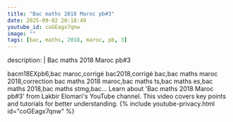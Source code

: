 ```yaml
---
title: "Bac maths 2018 Maroc pb#3"
date: 2025-09-02 20:18:49 
youtube_id: coGEagx7qnw
image: ""
tags: [bac, maths, 2018, maroc, pb, 3]
---
```

description: |
  Bac maths 2018 Maroc pb#3
  
  
  bacm18EXpb6,bac maroc,corrigé bac2018,corrigé bac,bac maths maroc 2018,correction bac maths 2018 maroc,bac maths ts,bac maths es,bac maths 2018,bac maths stmg,bac...
  Learn about 'Bac maths 2018 Maroc pb#3' from Lakbir Elomari's YouTube channel. This video covers key points and tutorials for better understanding.
{% include youtube-privacy.html id="coGEagx7qnw" %}
